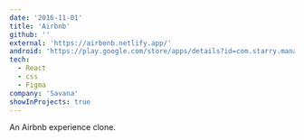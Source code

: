 ```yaml
---
date: '2016-11-01'
title: 'Airbnb'
github: ''
external: 'https://airbenb.netlify.app/'
android: 'https://play.google.com/store/apps/details?id=com.starry.management&hl=en_US'
tech:
  - React
  - css
  - Figma
company: 'Savana'
showInProjects: true
---
```


An Airbnb experience clone.

